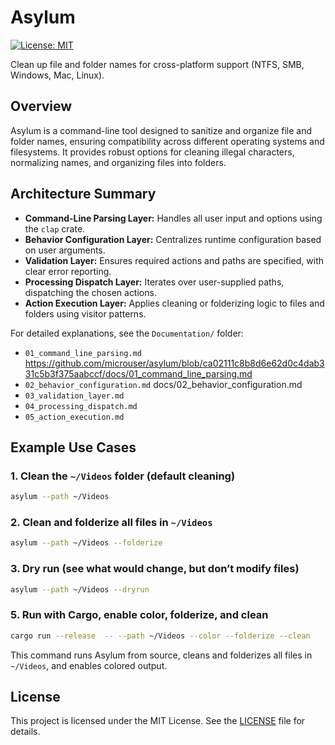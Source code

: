 # Asylum
[![License: MIT](https://img.shields.io/badge/License-MIT-yellow.svg)](LICENSE)

Clean up file and folder names for cross-platform support (NTFS, SMB, Windows, Mac, Linux).

## Overview
Asylum is a command-line tool designed to sanitize and organize file and folder names, ensuring compatibility across different operating systems and filesystems. It provides robust options for cleaning illegal characters, normalizing names, and organizing files into folders.

## Architecture Summary
- **Command-Line Parsing Layer:** Handles all user input and options using the `clap` crate.
- **Behavior Configuration Layer:** Centralizes runtime configuration based on user arguments.
- **Validation Layer:** Ensures required actions and paths are specified, with clear error reporting.
- **Processing Dispatch Layer:** Iterates over user-supplied paths, dispatching the chosen actions.
- **Action Execution Layer:** Applies cleaning or folderizing logic to files and folders using visitor patterns.

For detailed explanations, see the `Documentation/` folder:
- `01_command_line_parsing.md` https://github.com/microuser/asylum/blob/ca02111c8b8d6e62d0c4dab331c5b3f375aabccf/docs/01_command_line_parsing.md
- `02_behavior_configuration.md` docs/02_behavior_configuration.md
- `03_validation_layer.md`
- `04_processing_dispatch.md`
- `05_action_execution.md`

## Example Use Cases

### 1. Clean the `~/Videos` folder (default cleaning)
```sh
asylum --path ~/Videos
```

### 2. Clean and folderize all files in `~/Videos`
```sh
asylum --path ~/Videos --folderize
```

### 3. Dry run (see what would change, but don’t modify files)
```sh
asylum --path ~/Videos --dryrun
```

### 5. Run with Cargo, enable color, folderize, and clean
```sh
cargo run --release  -- --path ~/Videos --color --folderize --clean
```
This command runs Asylum from source, cleans and folderizes all files in `~/Videos`, and enables colored output.


## License
This project is licensed under the MIT License. See the [LICENSE](LICENSE) file for details.
